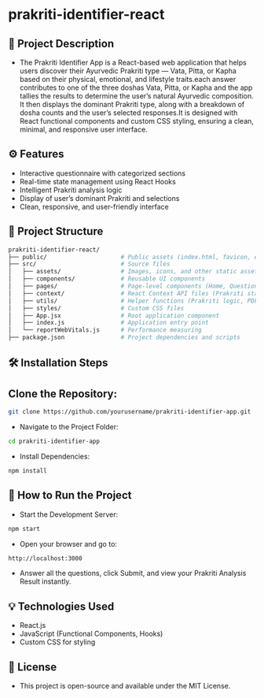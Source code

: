 # prakriti-identifier-react

## 📝 Project Description

* The Prakriti Identifier App is a React-based web application that helps users discover their Ayurvedic Prakriti type — Vata, Pitta, or Kapha based on their physical, emotional, and lifestyle traits.each answer contributes to one of the three doshas Vata, Pitta, or Kapha and the app tallies the results to determine the user’s natural Ayurvedic composition. It then displays the dominant Prakriti type, along with a breakdown of dosha counts and the user’s selected responses.It is designed with React functional components and custom CSS styling, ensuring a clean, minimal, and responsive user interface.

## ⚙️ Features

* Interactive questionnaire with categorized sections
* Real-time state management using React Hooks
* Intelligent Prakriti analysis logic
* Display of user’s dominant Prakriti and selections
* Clean, responsive, and user-friendly interface

## 📂 Project Structure

```bash
prakriti-identifier-react/
├── public/                     # Public assets (index.html, favicon, etc.)
├── src/                        # Source files
│   ├── assets/                 # Images, icons, and other static assets
│   ├── components/             # Reusable UI components
│   ├── pages/                  # Page-level components (Home, Questionnaire, Result)
│   ├── context/                # React Context API files (Prakriti state management)
│   ├── utils/                  # Helper functions (Prakriti logic, PDF export)
│   ├── styles/                 # Custom CSS files
│   ├── App.jsx                 # Root application component
│   ├── index.js                # Application entry point
│   └── reportWebVitals.js      # Performance measuring
├── package.json                # Project dependencies and scripts
```

## 🛠️ Installation Steps

## Clone the Repository:
```bash
git clone https://github.com/yourusername/prakriti-identifier-app.git
```
* Navigate to the Project Folder:
```bash
cd prakriti-identifier-app
```
* Install Dependencies:
```bash
npm install
```

## 🚀 How to Run the Project

* Start the Development Server:
```bash
npm start
```
* Open your browser and go to:
```bash
http://localhost:3000
```
* Answer all the questions, click Submit, and view your Prakriti Analysis Result instantly.

## 💡 Technologies Used

* React.js
* JavaScript (Functional Components, Hooks)
* Custom CSS for styling
  
## 📜 License

* This project is open-source and available under the MIT License.
